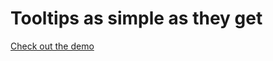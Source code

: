 # Tooltips as simple as they get

<a href="http://wolthers.github.io/SimpleTooltip/demos/index.html">Check out the demo</a>


